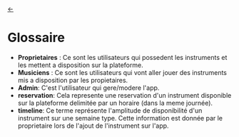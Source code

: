 <link rel="stylesheet" href="./style.css"/>

[<span class="icon-big">&#8592;</span>](./0-table-des-matieres.md)

# Glossaire

- **Proprietaires** : Ce sont les utilisateurs qui possedent les instruments et les mettent a disposition sur la plateforme.
- **Musiciens** : Ce sont les utilisateurs qui vont aller jouer des instruments mis a disposition par les propietaires.
- **Admin**: C'est l'utilisateur qui gere/modere l'app.
- **reservation**: Cela represente une reservation d'un instrument disponible sur la plateforme delimitée par un horaire (dans la meme journée).
- **timeline**: Ce terme représente l'amplitude de disponibilité d'un instrument sur une semaine type. Cette information est donnée par le proprietaire lors de l'ajout de l'instrument sur l'app.
